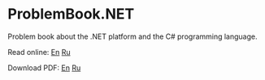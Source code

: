 # ProblemBook.NET

Problem book about the .NET platform and the C# programming language.

Read online: [En](http://problembook.net/content/en/INTRODUCTION.html) [Ru](http://problembook.net/content/ru/INTRODUCTION.html)

Download PDF: [En](https://github.com/AndreyAkinshin/ProblemBook.NET/raw/master/TeX/ProblemBook.NET-en.pdf) [Ru](https://github.com/AndreyAkinshin/ProblemBook.NET/raw/master/TeX/ProblemBook.NET-ru.pdf)